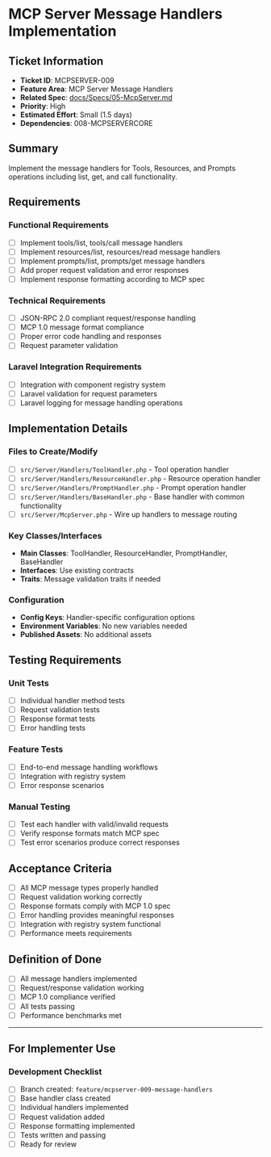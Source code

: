# MCP Server Message Handlers Implementation

## Ticket Information
- **Ticket ID**: MCPSERVER-009
- **Feature Area**: MCP Server Message Handlers
- **Related Spec**: [docs/Specs/05-McpServer.md](../Specs/05-McpServer.md)
- **Priority**: High
- **Estimated Effort**: Small (1.5 days)
- **Dependencies**: 008-MCPSERVERCORE

## Summary
Implement the message handlers for Tools, Resources, and Prompts operations including list, get, and call functionality.

## Requirements

### Functional Requirements
- [ ] Implement tools/list, tools/call message handlers
- [ ] Implement resources/list, resources/read message handlers
- [ ] Implement prompts/list, prompts/get message handlers
- [ ] Add proper request validation and error responses
- [ ] Implement response formatting according to MCP spec

### Technical Requirements
- [ ] JSON-RPC 2.0 compliant request/response handling
- [ ] MCP 1.0 message format compliance
- [ ] Proper error code handling and responses
- [ ] Request parameter validation

### Laravel Integration Requirements
- [ ] Integration with component registry system
- [ ] Laravel validation for request parameters
- [ ] Laravel logging for message handling operations

## Implementation Details

### Files to Create/Modify
- [ ] `src/Server/Handlers/ToolHandler.php` - Tool operation handler
- [ ] `src/Server/Handlers/ResourceHandler.php` - Resource operation handler
- [ ] `src/Server/Handlers/PromptHandler.php` - Prompt operation handler
- [ ] `src/Server/Handlers/BaseHandler.php` - Base handler with common functionality
- [ ] `src/Server/McpServer.php` - Wire up handlers to message routing

### Key Classes/Interfaces
- **Main Classes**: ToolHandler, ResourceHandler, PromptHandler, BaseHandler
- **Interfaces**: Use existing contracts
- **Traits**: Message validation traits if needed

### Configuration
- **Config Keys**: Handler-specific configuration options
- **Environment Variables**: No new variables needed
- **Published Assets**: No additional assets

## Testing Requirements

### Unit Tests
- [ ] Individual handler method tests
- [ ] Request validation tests
- [ ] Response format tests
- [ ] Error handling tests

### Feature Tests
- [ ] End-to-end message handling workflows
- [ ] Integration with registry system
- [ ] Error response scenarios

### Manual Testing
- [ ] Test each handler with valid/invalid requests
- [ ] Verify response formats match MCP spec
- [ ] Test error scenarios produce correct responses

## Acceptance Criteria
- [ ] All MCP message types properly handled
- [ ] Request validation working correctly
- [ ] Response formats comply with MCP 1.0 spec
- [ ] Error handling provides meaningful responses
- [ ] Integration with registry system functional
- [ ] Performance meets requirements

## Definition of Done
- [ ] All message handlers implemented
- [ ] Request/response validation working
- [ ] MCP 1.0 compliance verified
- [ ] All tests passing
- [ ] Performance benchmarks met

---

## For Implementer Use

### Development Checklist
- [ ] Branch created: `feature/mcpserver-009-message-handlers`
- [ ] Base handler class created
- [ ] Individual handlers implemented
- [ ] Request validation added
- [ ] Response formatting implemented
- [ ] Tests written and passing
- [ ] Ready for review